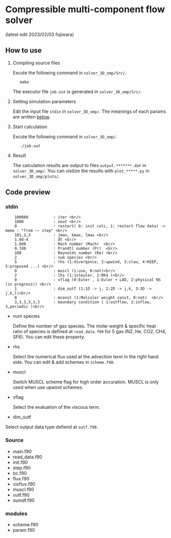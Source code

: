 # Compressible multi-component flow solver 
(latest edit 2023/02/03 fujiwara)

<!--(Comment out）-->
<!--(以下マークダウン記法の基本）
**Boldstyle**
## Titles
`inline`
*  : list
1. : decimal
<br/> : line break
___   : split line
-->

## How to use
1. Compiling source files

    Excute the following command in `solver_3D_omp/Src/`.
    ```html:sample
       make
    ```
    The executor file `job.out` is generated in `solver_3D_omp/Src/`.

2. Setting simulation parameters

    Edit the input file `stdin` in `solver_3D_omp/`.
    The meanings of each params are written [below](#stdin).

3. Start calculation

    Excute the following command in `solver_3D_omp/`.
    ```html:sample
       ./job.out
    ```
    
4. Result

    The calculation results are output to files `output.*******.dat` in `solver_3D_omp/`.
    You can visilize the results with `plot_*****.py` in `solver_3D_omp/plots/`.
    
## Code preview

### stdin
```html:sample
    100000           : iter <br/> 
    1000             : nout <br/> 
    0                : restart( 0: init calc, 1: restart flow data) -> memo : "from ~~ step" <br/> 
    101,3,3          : jmax, kmax, lmax <br/> 
    1.0d-4           : dt <br/> 
    1.0d0            : Mach number (Mach)  <br/> 
    0.7d0            : Prandtl number (Pr)  <br/> 
    100              : Reynolds number (Re) <br/> 
    2                : num species <br/> 
    5                : rhs (1:divergence, 2:upwind, 3:slau, 4:KEEP, 5:proposed ...) <br/> 
    0                : muscl (1:use, 0:not)<br/> 
    2                : lhs (1:1steuler, 2:RK4 )<br/> 
    0                : vflag (0:Euler , 1:Euler + LAD, 2:physical NS (in progress)) <br/> 
    1                : dim_outf (1:1D -> j, 2:2D -> j,k, 3:3D -> j,k,l)<br/> 
    0                : mconst (1:Molculer weight const, 0:not)  <br/> 
    3,3,3,3,3,3      : boundary condition ( 1:outflow, 2:inflow, 3,periodic )<br/> 
```

- num species

    Define the number of gas species.
    The molar weight & specific heat ratio of species is defined at `read_data.f90` for 5 gas (N2, He, CO2, CH4, SF6).
    You can edit these property.
    
- rhs 

    Select the numerical flux used at the advection term in the right hand side.
    You can edit & add schemes in `scheme.f90`.
    
- muscl 

    Switch MUSCL scheme flag for high order accuration. 
    MUSCL is only used when use upwind schemes.
    
- vflag 

    Select the evaluation of the viscous term. 

- dim_outf 

Select output data type defiend at `outf.f90`. 

### Source
- main.f90
- read_data.f90
- init.f90
- step.f90
- bc.f90
- flux.f90
- visflux.f90
- muscl.f90
- outf.f90
- sumdf.f90

### modules
- scheme.f90
- param.f90
